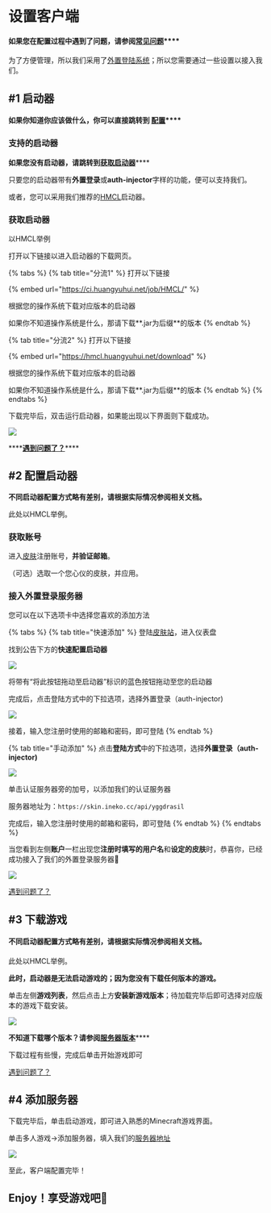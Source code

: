 # 设置客户端

#### **如果您在配置过程中遇到了问题，请参阅**[**常见问题**](../problems.md)\*\*\*\*

为了方便管理，所以我们采用了[外置登陆系统](https://printempw.github.io/minecraft-yggdrasil-api-third-party-implementation/)；所以您需要通过一些设置以接入我们。

## \#1 启动器

#### **如果你知道你应该做什么，你可以直接跳转到** [**配置**](setup.md#setup_server)\*\*\*\*

### 支持的启动器 <a id="allow_launcher"></a>

**如果您没有启动器，请跳转到**[**获取启动器**](setup.md#get_launcher)\*\*\*\*

只要您的启动器带有**外置登录**或**auth-injector**字样的功能，便可以支持我们。

或者，您可以采用我们推荐的[HMCL](https://hmcl.huangyuhui.net/)启动器。

### 获取启动器 <a id="get_launcher"></a>

以HMCL举例

打开以下链接以进入启动器的下载网页。

{% tabs %}
{% tab title="分流1" %}
打开以下链接

{% embed url="https://ci.huangyuhui.net/job/HMCL/" %}

根据您的操作系统下载对应版本的启动器

如果你不知道操作系统是什么，那请下载**.jar为后缀**的版本
{% endtab %}

{% tab title="分流2" %}
打开以下链接

{% embed url="https://hmcl.huangyuhui.net/download" %}

根据您的操作系统下载对应版本的启动器

如果你不知道操作系统是什么，那请下载**.jar为后缀**的版本
{% endtab %}
{% endtabs %}

下载完毕后，双击运行启动器，如果能出现以下界面则下载成功。

![](../.gitbook/assets/image%20%281%29.png)

\*\*\*\*[**遇到问题了？**](../problems.md)\*\*\*\*

## \#2 配置启动器 <a id="setup_server"></a>

**不同启动器配置方式略有差别，请根据实际情况参阅相关文档。**

此处以HMCL举例。

### 获取账号

进入[皮肤](https://skin.ineko.cc)注册账号，**并验证邮箱**。

（可选）选取一个您心仪的皮肤，并应用。

### 接入外置登录服务器

您可以在以下选项卡中选择您喜欢的添加方法

{% tabs %}
{% tab title="快速添加" %}
登陆[皮肤站](https://skin.ineko.cc)，进入仪表盘

找到公告下方的**快速配置启动器**

![](../.gitbook/assets/image%20%285%29.png)

将带有“将此按钮拖动至启动器”标识的蓝色按钮拖动至您的启动器

完成后，点击登陆方式中的下拉选项，选择外置登录（auth-injector\)

![](../.gitbook/assets/setup.gif)

接着，输入您注册时使用的邮箱和密码，即可登陆
{% endtab %}

{% tab title="手动添加" %}
点击**登陆方式**中的下拉选项，选择**外置登录（auth-injector\)**

![](../.gitbook/assets/image%20%284%29.png)

单击认证服务器旁的加号，以添加我们的认证服务器

服务器地址为：`https://skin.ineko.cc/api/yggdrasil`

完成后，输入您注册时使用的邮箱和密码，即可登陆
{% endtab %}
{% endtabs %}

当您看到左侧**账户**一栏出现您**注册时填写的用户名**和**设定的皮肤**时，恭喜你，已经成功接入了我们的外置登录服务器🎇

![](../.gitbook/assets/image%20%282%29.png)

[遇到问题了？](../problems.md)

## \#3 下载游戏 <a id="setup_game"></a>

#### **不同启动器配置方式略有差别，请根据实际情况参阅相关文档。**

此处以HMCL举例。

**此时，启动器是无法启动游戏的；因为您没有下载任何版本的游戏。**

单击左侧**游戏列表**，然后点击上方**安装新游戏版本**；待加载完毕后即可选择对应版本的游戏下载安装。

![](../.gitbook/assets/game.gif)

**不知道下载哪个版本？请参阅**[**服务器版本**](servers.md)\*\*\*\*

下载过程有些慢，完成后单击开始游戏即可

[遇到问题了？](../problems.md)

## \#4 添加服务器

下载完毕后，单击启动游戏，即可进入熟悉的Minecraft游戏界面。

单击多人游戏→添加服务器，填入我们的[服务器地址](../#server_ip)

![](../.gitbook/assets/server.gif)

至此，客户端配置完毕！

## Enjoy！享受游戏吧🎇 <a id="enjoy"></a>

#### 

